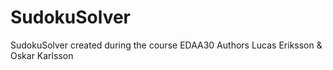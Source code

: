 # SudokuSolver
SudokuSolver created during the course EDAA30
Authors 
Lucas Eriksson & Oskar Karlsson
